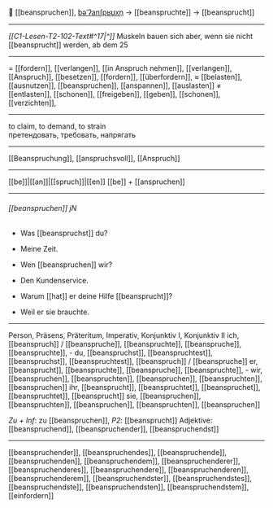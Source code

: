 💪 [[beanspruchen]], [bəˈʔanʃpʁʊxn̩](https://youglish.com/pronounce/beanspruchen/german) → [[beanspruchte]] → [[beansprucht]]

---
*[[C1-Lesen-T2-102-Text#^17|^]]* Muskeln bauen sich aber, wenn sie nicht [[beansprucht]] werden, ab dem 25

---
= [[fordern]], [[verlangen]], [[in Anspruch nehmen]], [[verlangen]], [[Anspruch]], [[besetzen]], [[fordern]], [[überfordern]],
≈ [[belasten]], [[ausnutzen]], [[beanspruchen]], [[anspannen]], [[auslasten]]
≠ [[entlasten]], [[schonen]], [[freigeben]], [[geben]],  [[schonen]], [[verzichten]],


---
to claim, to demand, to strain  
претендовать, требовать, напрягать

---
[[Beanspruchung]], [[anspruchsvoll]], [[Anspruch]]

---
[[be]]|[[an]]|[[spruch]]|[[en]]
[[be]] + [[anspruchen]]


---
###### [[beanspruchen]] jN
- Was [[beanspruchst]] du?
- Meine Zeit.

- Wen [[beanspruchen]] wir?
- Den Kundenservice.

- Warum [[hat]] er deine Hilfe [[beansprucht]]?
- Weil er sie brauchte.

---
Person, Präsens, Präteritum, Imperativ, Konjunktiv I, Konjunktiv II
ich, [[beanspruch]] / [[beanspruche]], [[beanspruchte]], [[beanspruche]], [[beanspruchte]], -
du, [[beanspruchst]], [[beanspruchtest]], [[beanspruchst]], [[beanspruchtest]], [[beanspruch]] / [[beanspruche]]
er, [[beansprucht]], [[beanspruchte]], [[beanspruche]], [[beanspruchte]], -
wir, [[beanspruchen]], [[beanspruchten]], [[beanspruchen]], [[beanspruchten]], [[beanspruchen]]
ihr, [[beansprucht]], [[beanspruchtet]], [[beanspruchet]], [[beanspruchtet]], [[beansprucht]]
sie, [[beanspruchen]], [[beanspruchten]], [[beanspruchen]], [[beanspruchten]], [[beanspruchen]]

*Zu + Inf*: zu [[beanspruchen]], *P2*: [[beansprucht]]
Adjektive: [[beanspruchend]], [[beanspruchender]], [[beanspruchendst]]

---
[[beanspruchender]], [[beanspruchendes]], [[beanspruchende]], [[beanspruchenden]], [[beanspruchendem]], [[beanspruchenderer]], [[beanspruchenderes]], [[beanspruchendere]], [[beanspruchenderen]], [[beanspruchenderem]], [[beanspruchendster]], [[beanspruchendstes]], [[beanspruchendste]], [[beanspruchendsten]], [[beanspruchendstem]], [[einfordern]]